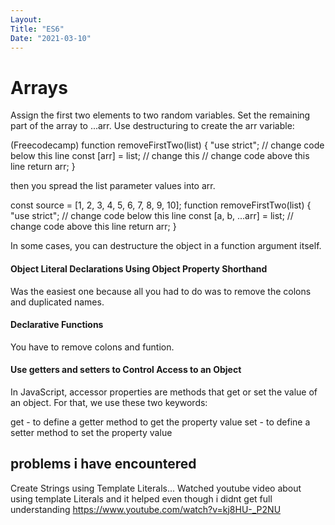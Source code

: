 ```yaml
---
Layout:
Title: "ES6"
Date: "2021-03-10"
---
```


# Arrays

Assign the first two elements to two random variables.
Set the remaining part of the array to ...arr.
Use destructuring to create the arr variable:

(Freecodecamp)
function removeFirstTwo(list) {
  "use strict";
  // change code below this line
  const [arr] = list; // change this
  // change code above this line
  return arr;
}

then you spread the list parameter values into arr.

const source = [1, 2, 3, 4, 5, 6, 7, 8, 9, 10];
function removeFirstTwo(list) {
  "use strict";
  // change code below this line
  const [a, b, ...arr] = list;
  // change code above this line
  return arr;
}

In some cases, you can destructure the object in a function argument itself.

#### Object Literal Declarations Using Object Property Shorthand

 Was the easiest one because all you had to do was to remove the colons and duplicated names.

#### Declarative Functions

 You have to remove colons and funtion.

#### Use getters and setters to Control Access to an Object

In JavaScript, accessor properties are methods that get or set the value of an object. For that, we use these two keywords:

get - to define a getter method to get the property value
set - to define a setter method to set the property value

## problems i have encountered

Create Strings using Template Literals...
Watched youtube video about using template Literals and it helped even though i didnt get full understanding
https://www.youtube.com/watch?v=kj8HU-_P2NU

